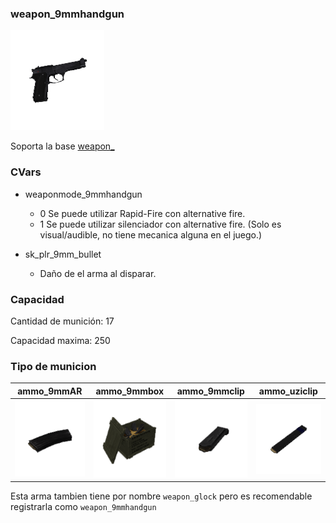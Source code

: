 ### weapon_9mmhandgun

![image](../../../images/weapon_9mmhandgun.png)

Soporta la base [weapon_](weapon_.md)

### CVars

- weaponmode_9mmhandgun
  - 0 Se puede utilizar Rapid-Fire con alternative fire.
  - 1 Se puede utilizar silenciador con alternative fire. (Solo es visual/audible, no tiene mecanica alguna en el juego.)

- sk_plr_9mm_bullet
  - Daño de el arma al disparar.

### Capacidad

Cantidad de munición: 17

Capacidad maxima: 250

### Tipo de municion

| ammo_9mmAR | ammo_9mmbox | ammo_9mmclip | ammo_uziclip |
| :---: | :---: | :---: | :---: |
| ![image](../../../images/ammo_9mmAR.png) | ![image](../../../images/ammo_9mmbox.png) | ![image](../../../images/ammo_9mmclip.png) | ![image](../../../images/ammo_uziclip.png) |

Esta arma tambien tiene por nombre ``weapon_glock`` pero es recomendable registrarla como ``weapon_9mmhandgun``
